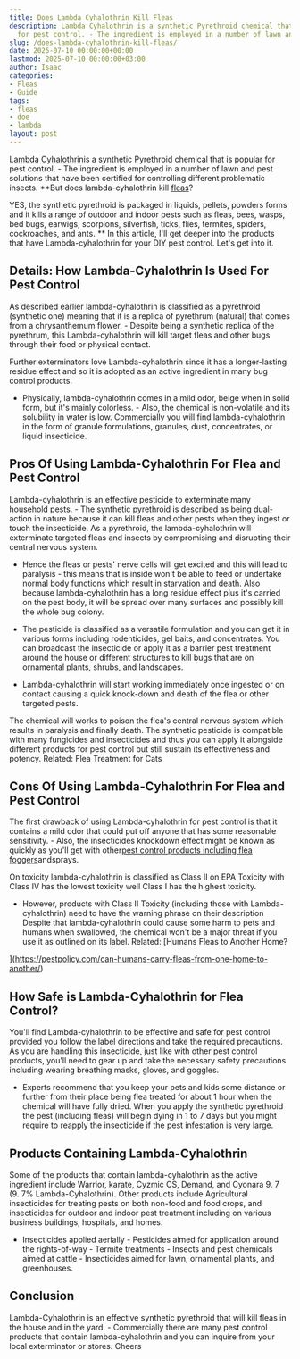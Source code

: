 ```yaml
---
title: Does Lambda Cyhalothrin Kill Fleas
description: Lambda Cyhalothrin is a synthetic Pyrethroid chemical that is popular
  for pest control. - The ingredient is employed in a number of lawn and pest solutions...
slug: /does-lambda-cyhalothrin-kill-fleas/
date: 2025-07-10 00:00:00+00:00
lastmod: 2025-07-10 00:00:00+03:00
author: Isaac
categories:
- Fleas
- Guide
tags:
- fleas
- doe
- lambda
layout: post
---
```

[Lambda Cyhalothrin](http://npic.orst.edu/factsheets/l_cyhalogen.pdf)is a synthetic Pyrethroid chemical that is popular for pest control. - The ingredient is employed in a number of lawn and pest solutions that have been certified for controlling different problematic insects. **But does lambda-cyhalothrin kill [fleas](https://pestpolicy.com/does-apple-cider-vinegar-kill-fleas/)?

YES, the synthetic pyrethroid is packaged in liquids, pellets, powders forms and it kills a range of outdoor and indoor pests such as fleas, bees, wasps, bed bugs, earwigs, scorpions, silverfish, ticks, flies, termites, spiders, cockroaches, and ants. ** In this article, I'll get deeper into the products that have Lambda-cyhalothrin for your DIY pest control. Let's get into it.

##  Details: How Lambda-Cyhalothrin Is Used For Pest Control

As described earlier lambda-cyhalothrin is classified as a pyrethroid (synthetic one) meaning that it is a replica of pyrethrum (natural) that comes from a chrysanthemum flower. - Despite being a synthetic replica of the pyrethrum, this Lambda-cyhalothrin will kill target fleas and other bugs through their food or physical contact.

Further exterminators love Lambda-cyhalothrin since it has a longer-lasting residue effect and so it is adopted as an active ingredient in many bug control products.

- Physically, lambda-cyhalothrin comes in a mild odor, beige when in solid form, but it's mainly colorless. - Also, the chemical is non-volatile and its solubility in water is low. Commercially you will find lambda-cyhalothrin in the form of granule formulations, granules, dust, concentrates, or liquid insecticide.

##  Pros Of Using Lambda-Cyhalothrin For Flea and Pest Control

Lambda-cyhalothrin is an effective pesticide to exterminate many household pests. - The synthetic pyrethroid is described as being dual-action in nature because it can kill fleas and other pests when they ingest or touch the insecticide. As a pyrethroid, the lambda-cyhalothrin will exterminate targeted fleas and insects by compromising and disrupting their central nervous system.

- Hence the fleas or pests' nerve cells will get excited and this will lead to paralysis - this means that is inside won't be able to feed or undertake normal body functions which result in starvation and death. Also because lambda-cyhalothrin has a long residue effect plus it's carried on the pest body, it will be spread over many surfaces and possibly kill the whole bug colony.

- The pesticide is classified as a versatile formulation and you can get it in various forms including rodenticides, gel baits, and concentrates. You can broadcast the insecticide or apply it as a barrier pest treatment around the house or different structures to kill bugs that are on ornamental plants, shrubs, and landscapes.

- Lambda-cyhalothrin will start working immediately once ingested or on contact causing a quick knock-down and death of the flea or other targeted pests.

The chemical will works to poison the flea's central nervous system which results in paralysis and finally death. The synthetic pesticide is compatible with many fungicides and insecticides and thus you can apply it alongside different products for pest control but still sustain its effectiveness and potency. Related: Flea Treatment for Cats

##  Cons Of Using Lambda-Cyhalothrin For Flea and Pest Control

The first drawback of using Lambda-cyhalothrin for pest control is that it contains a mild odor that could put off anyone that has some reasonable sensitivity. - Also, the insecticides knockdown effect might be known as quickly as you'll get with other[pest control products including flea foggers](https://pestpolicy.com/best-fogger-for-fleas/)andsprays.

On toxicity lambda-cyhalothrin is classified as Class II on EPA Toxicity with Class IV has the lowest toxicity well Class I has the highest toxicity.

- However, products with Class II Toxicity (including those with Lambda-cyhalothrin) need to have the warning phrase on their description Despite that lambda-cyhalothrin could cause some harm to pets and humans when swallowed, the chemical won't be a major threat if you use it as outlined on its label. Related: [Humans Fleas to Another Home?

](https://pestpolicy.com/can-humans-carry-fleas-from-one-home-to-another/)

##  How Safe is Lambda-Cyhalothrin for Flea Control?

You'll find Lambda-cyhalothrin to be effective and safe for pest control provided you follow the label directions and take the required precautions. As you are handling this insecticide, just like with other pest control products, you'll need to gear up and take the necessary safety precautions including wearing breathing masks, gloves, and goggles.

- Experts recommend that you keep your pets and kids some distance or further from their place being flea treated for about 1 hour when the chemical will have fully dried. When you apply the synthetic pyrethroid the pest (including fleas) will begin dying in 1 to 7 days but you might require to reapply the insecticide if the pest infestation is very large.

##  Products Containing Lambda-Cyhalothrin

Some of the products that contain lambda-cyhalothrin as the active ingredient include Warrior, karate, Cyzmic CS, Demand, and Cyonara 9. 7 (9. 7% Lambda-Cyhalothrin). Other products include Agricultural insecticides for treating pests on both non-food and food crops, and insecticides for outdoor and indoor pest treatment including on various business buildings, hospitals, and homes.

- Insecticides applied aerially - Pesticides aimed for application around the rights-of-way - Termite treatments - Insects and pest chemicals aimed at cattle - Insecticides aimed for lawn, ornamental plants, and greenhouses.

##  Conclusion

Lambda-Cyhalothrin is an effective synthetic pyrethroid that will kill fleas in the house and in the yard. - Commercially there are many pest control products that contain lambda-cyhalothrin and you can inquire from your local exterminator or stores. Cheers
